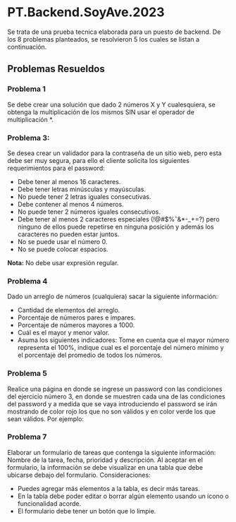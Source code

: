 # PT.Backend.SoyAve.2023
Se trata de una prueba tecnica elaborada para un puesto de backend.
De los 8 problemas planteados, se resolvieron 5 los cuales se listan a continuación.

## Problemas Resueldos 

### Problema 1
Se debe crear una solución que dado 2 números X y Y cualesquiera, se obtenga la
multiplicación de los mismos SIN usar el operador de multiplicación *.

### Problema 3:

Se desea crear un validador para la contraseña de un sitio web, pero esta debe ser muy segura, para ello el cliente solicita los siguientes requerimientos para el password:
* Debe tener al menos 16 caracteres.
* Debe tener letras minúsculas y mayúsculas.
* No puede tener 2 letras iguales consecutivas.
* Debe contener al menos 4 números.
* No puede tener 2 números iguales consecutivos.
* Debe tener al menos 2 caracteres especiales (!@#$%ˆ&*-_+=?) pero ninguno de ellos puede repetirse en ninguna posición y además los caracteres no pueden estar juntos.
* No se puede usar el número 0.
* No se puede colocar espacios.

__Nota:__ No debe usar expresión regular.

### Problema 4
Dado un arreglo de números (cualquiera) sacar la siguiente información:
* Cantidad de elementos del arreglo.
* Porcentaje de números pares e impares.
* Porcentaje de números mayores a 1000.
* Cuál es el mayor y menor valor.
* Asuma los siguientes indicadores: Tome en cuenta que el mayor número representa el 100%, indique cual es el porcentaje del número mínimo y el porcentaje del promedio de todos los números.

### Problema 5
Realice una página en donde se ingrese un password con las condiciones del ejercicio número 3, en donde se muestren cada una de las condiciones del password y a medida que se vaya introduciendo el password se irán mostrando de color rojo los que no son válidos y en color verde los que sean válidos. Por ejemplo:

### Problema 7
Elaborar un formulario de tareas que contenga la siguiente información: Nombre de la tarea, fecha, prioridad y descripción. Al aceptar en el formulario, la información se debe visualizar en una tabla que debe ubicarse debajo del formulario. Consideraciones:
* Puedes agregar más elementos a la tabla, es decir más tareas.
* En la tabla debe poder editar o borrar algún elemento usando un ícono o funcionalidad acorde.
* El formulario debe tener un botón que lo limpie.
